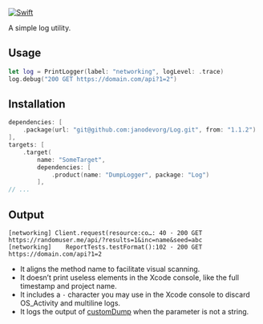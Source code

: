 [![Swift](https://github.com/janodevorg/Log/actions/workflows/swift.yml/badge.svg)](https://github.com/janodevorg/Log/actions/workflows/swift.yml)

A simple log utility.

## Usage

```swift
let log = PrintLogger(label: "networking", logLevel: .trace)
log.debug("200 GET https://domain.com/api?1=2")
```

## Installation

```swift
dependencies: [
    .package(url: "git@github.com:janodevorg/Log.git", from: "1.1.2")
],
targets: [
    .target(
        name: "SomeTarget",
        dependencies: [
            .product(name: "DumpLogger", package: "Log")
        ],
// ...
```

## Output

```
[networking] Client.request(resource:co…: 40 · 200 GET https://randomuser.me/api/?results=1&inc=name&seed=abc
[networking]    ReportTests.testFormat():102 · 200 GET https://domain.com/api?1=2
```

- It aligns the method name to facilitate visual scanning.
- It doesn’t print useless elements in the Xcode console, like the full timestamp and project name. 
- It includes a `·` character you may use in the Xcode console to discard OS_Activity and multiline logs.
- It logs the output of [customDump](https://github.com/pointfreeco/swift-custom-dump) when the parameter is not a string. 
